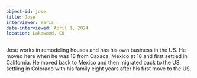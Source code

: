 ```yaml
---
object-id: jose
title: Jose
interviewer: Yaris
date-interviewed: April 1, 2024
location: Lakewood, CO
---
```


Jose works in remodeling houses and has his own business in the US. He moved here when he was 18 from Oaxaca, Mexico at 18 and first settled in California. He moved back to Mexico and then migrated back to the US, settling in Colorado with his family eight years after his first move to the US. 

